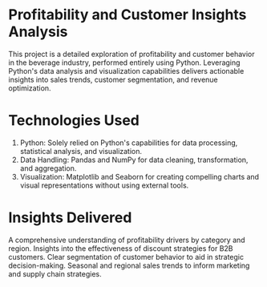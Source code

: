 # Profitability and Customer Insights Analysis
This project is a detailed exploration of profitability and customer behavior in the beverage industry, performed entirely using Python. Leveraging Python's data analysis and visualization capabilities delivers actionable insights into sales trends, customer segmentation, and revenue optimization.

# Technologies Used
1. Python: Solely relied on Python's capabilities for data processing, statistical analysis, and visualization.
2. Data Handling: Pandas and NumPy for data cleaning, transformation, and aggregation.
3. Visualization: Matplotlib and Seaborn for creating compelling charts and visual representations without using external tools.

# Insights Delivered
A comprehensive understanding of profitability drivers by category and region.
Insights into the effectiveness of discount strategies for B2B customers.
Clear segmentation of customer behavior to aid in strategic decision-making.
Seasonal and regional sales trends to inform marketing and supply chain strategies.
